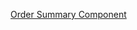 [Order Summary Component ](https://kanyshaiosmonova.github.io/Frontend-Mentor-Challenges/order-summary-component/index.html)